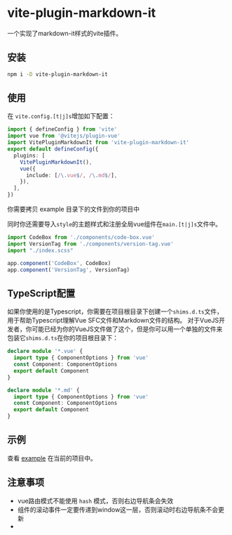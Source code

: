 # vite-plugin-markdown-it

一个实现了markdown-it样式的vite插件。



## 安装

```bash
npm i -D vite-plugin-markdown-it
```


## 使用

在 `vite.config.[t|j]s`增加如下配置：

```ts
import { defineConfig } from 'vite'
import vue from '@vitejs/plugin-vue'
import VitePluginMarkdownIt from 'vite-plugin-markdown-it'
export default defineConfig({
  plugins: [
    VitePluginMarkdownIt(),
    vue({
      include: [/\.vue$/, /\.md$/],
    }),
  ],
})

```
你需要拷贝 example 目录下的文件到你的项目中

同时你还需要导入`style`的主题样式和注册全局vue组件在`main.[t|j]s`文件中。

```ts
import CodeBox from './components/code-box.vue'
import VersionTag from './components/version-tag.vue'
import "./index.scss"

app.component('CodeBox', CodeBox)
app.component('VersionTag', VersionTag)
```



## TypeScript配置

如果你使用的是Typescript，你需要在项目根目录下创建一个`shims.d.ts`文件，
用于帮助Typescript理解Vue SFC文件和Markdown文件的结构。
对于VueJS开发者，你可能已经为你的VueJS文件做了这个，但是你可以用一个单独的文件来包装它`shims.d.ts`在你的项目根目录下：


```ts
declare module '*.vue' {
  import type { ComponentOptions } from 'vue'
  const Component: ComponentOptions
  export default Component
}

declare module '*.md' {
  import type { ComponentOptions } from 'vue'
  const Component: ComponentOptions
  export default Component
}
```

## 示例

查看 [example](./example) 在当前的项目中。

## 注意事项

* vue路由模式不能使用 `hash` 模式，否则右边导航条会失效
* 组件的滚动事件一定要传递到window这一层，否则滚动时右边导航条不会更新
* 
